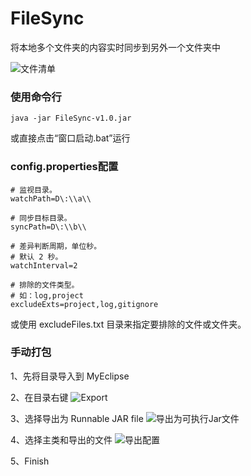# FileSync
将本地多个文件夹的内容实时同步到另外一个文件夹中

![文件清单](http://www.yiyuen.com/file/view/605 "文件清单")

### 使用命令行
```
java -jar FileSync-v1.0.jar
```
或直接点击“窗口启动.bat”运行

### config.properties配置
```
# 监视目录。
watchPath=D\:\\a\\

# 同步目标目录。
syncPath=D\:\\b\\

# 差异判断周期，单位秒。
# 默认 2 秒。
watchInterval=2

# 排除的文件类型。
# 如：log,project
excludeExts=project,log,gitignore
```

或使用 excludeFiles.txt 目录来指定要排除的文件或文件夹。

### 手动打包

1、先将目录导入到 MyEclipse

2、在目录右键
![Export](http://www.yiyuen.com/file/view/606 "Export")

3、选择导出为 Runnable JAR file
![导出为可执行Jar文件](http://www.yiyuen.com/file/view/607 "导出为可执行Jar文件")

4、选择主类和导出的文件
![导出配置](http://www.yiyuen.com/file/view/608 "导出配置")

5、Finish
